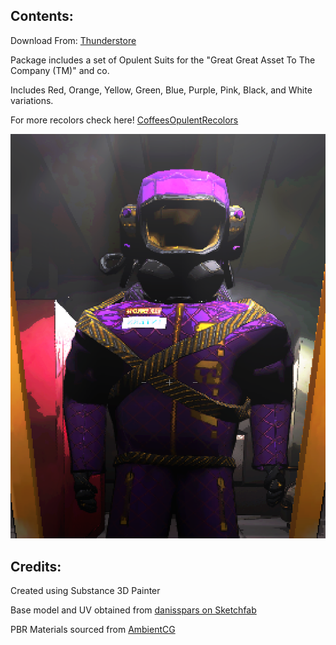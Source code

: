 ## Contents:

Download From: [Thunderstore](https://thunderstore.io/c/lethal-company/p/kungfauxhustle/OpulentSuit/)  

Package includes a set of Opulent Suits for the "Great Great Asset To The Company (TM)" and co.  

Includes Red, Orange, Yellow, Green, Blue, Purple, Pink, Black, and White variations.

For more recolors check here! [CoffeesOpulentRecolors](https://thunderstore.io/c/lethal-company/p/Smartcoffee/CoffeesOpulentRecolors/)  

![In Game Screenshot](OpulentMetallic.png)

## Credits:

Created using Substance 3D Painter

Base model and UV obtained from [danisspars on Sketchfab](https://sketchfab.com/3d-models/lethal-company-scavenger-model-game-rip-dbcd1bbe54e7485fb13d86b4b5cbaf6b)

PBR Materials sourced from [AmbientCG](https://ambientcg.com/)
